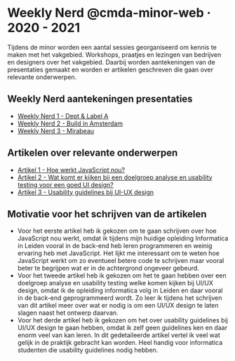 # Weekly Nerd @cmda-minor-web · 2020 - 2021

Tijdens de minor worden een aantal sessies georganiseerd om kennis te maken met het vakgebied. 
Workshops, praatjes en lezingen van bedrijven en designers over het vakgebied. Daarbij worden aantekeningen van de presentaties gemaakt en worden er artikelen geschreven die gaan over relevante onderwerpen.

## Weekly Nerd aantekeningen presentaties
- [Weekly Nerd 1 - Dept & Label A](https://github.com/ofahchouch-gh/weekly-nerd-2021/wiki/Weekly-Nerd-%231---Dept-&-Label-A)
- [Weekly Nerd 2 - Build in Amsterdam](https://github.com/ofahchouch-gh/weekly-nerd/wiki/Weekly-Nerd-%232-Build-in-Amsterdam)
- [Weekly Nerd 3 - Mirabeau](https://github.com/ofahchouch-gh/weekly-nerd/wiki/Weekly-Nerd-%233-Mirabeau)

## Artikelen over relevante onderwerpen
- [Artikel 1 - Hoe werkt JavaScript nou?](https://github.com/ofahchouch-gh/weekly-nerd/wiki/%23Artikel-1---Hoe-werkt-JavaScript-nou-in-de-achtergrond%3F)
- [Artikel 2 - Wat komt er kijken bij een doelgroep analyse en usability testing voor een goed UI design?](https://github.com/ofahchouch-gh/weekly-nerd/wiki/%23Artikel-2---Wat-komt-er-kijken-bij-een-doelgroep-analyse-en-usability-testing-voor-een-goed-UI-design%3F)
- [Artikel 3 - Usability guidelines bij UI-UX design](https://github.com/ofahchouch-gh/weekly-nerd/wiki/%23-Artikel-3---Usability-guidelines-bij-UI-UX-design)

## Motivatie voor het schrijven van de artikelen
- Voor het eerste artikel heb ik gekozen om te gaan schrijven over hoe JavaScript nou werkt, omdat ik tijdens mijn huidige opleiding Informatica in Leiden vooral in de back-end heb leren programmeren en weinig ervaring heb met JavaScript. Het lijkt me interessant om te weten hoe JavaScript werkt om zo eventueel betere code te schrijven maar vooral beter te begrijpen wat er in de achtergrond ongeveer gebeurd. 
- Voor het tweede artikel heb ik gekozen om het te gaan hebben over een doelgroep analyse en usability testing welke komen kijken bij UI/UX design, omdat ik de opleiding informatica volg in Leiden en daar vooral in de back-end geprogrammeerd wordt. Zo leer ik tijdens het schrijven van dit artikel meer over wat er nodig is om een UI/UX design te laten slagen naast het ontwerp daarvan.
- Voor het derde artikel heb ik gekozen om het over usability guidelines bij UI/UX design te gaan hebben, omdat ik zelf geen guidelines ken en daar enorm veel van kan leren. In dit gedetaileerde artikel vertel ik veel wat gelijk in de praktijk gebracht kan worden. Heel handig voor informatica studenten die usability guidelines nodig hebben.


